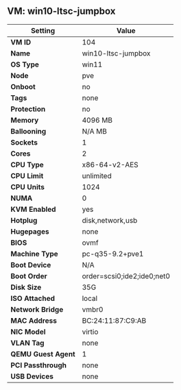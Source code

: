 ## VM: win10-ltsc-jumpbox

| Setting               | Value                                   |
|------------------------|-----------------------------------------|
| **VM ID**              | 104                                  |
| **Name**               | win10-ltsc-jumpbox                                |
| **OS Type**            | win11                         |
| **Node**               | pve                                  |
| **Onboot**             | no                          |
| **Tags**               | none                          |
| **Protection**         | no                      |
| **Memory**             | 4096 MB                      |
| **Ballooning**         | N/A MB                     |
| **Sockets**            | 1                          |
| **Cores**              | 2                            |
| **CPU Type**           | x86-64-v2-AES                   |
| **CPU Limit**          | unlimited                 |
| **CPU Units**          | 1024                      |
| **NUMA**               | 0                      |
| **KVM Enabled**        | yes                            |
| **Hotplug**            | disk,network,usb          |
| **Hugepages**          | none                     |
| **BIOS**               | ovmf                       |
| **Machine Type**       | pc-q35-9.2+pve1                     |
| **Boot Device**        | N/A                       |
| **Boot Order**         | order=scsi0;ide2;ide0;net0                      |
| **Disk Size**          | 35G                           |
| **ISO Attached**       |  local                           |
| **Network Bridge**     | vmbr0                       |
| **MAC Address**        | BC:24:11:87:C9:AB                            |
| **NIC Model**          | virtio                       |
| **VLAN Tag**           | none                          |
| **QEMU Guest Agent**   | 1                     |
| **PCI Passthrough**    | none                           |
| **USB Devices**        | none                           |
